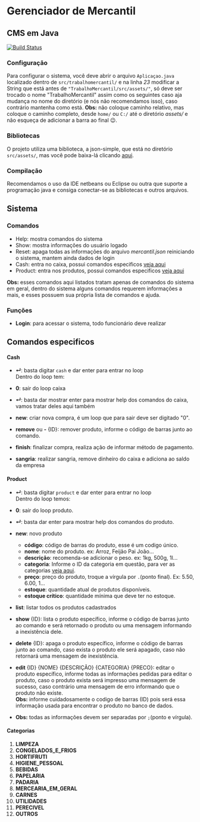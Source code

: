 # Gerenciador de Mercantil

## CMS em Java

[![Build Status](https://img.shields.io/badge/Java-ED8B00?style=for-the-badge&logo=java&logoColor=white)](https://github.com/IsraelSnar/gerenciador-mercantil)

### Configuração
Para configurar o sistema, você deve abrir o arquivo ```Aplicaçao.java``` localizado dentro de `src/trabalhomercantil/` e na linha _23_ modificar a String que está antes de ```"TrabalhoMercantil/src/assets/"```, só deve ser trocado o nome "TrabalhoMercantil" assim como os seguintes caso aja mudança no nome do diretório (e nós não recomendamos isso), caso contrário mantenha como está. 
**Obs:** não coloque caminho relativo, mas coloque o caminho completo, desde `home/` ou `C:/` até o diretório _assets/_ e não esqueça de adicionar a barra ao final 😉.

### Bibliotecas
O projeto utiliza uma biblioteca, a json-simple, que está no diretório `src/assets/`, mas você pode baixa-lá clicando [aqui](https://code.google.com/archive/p/json-simple/downloads).

### Compilação
Recomendamos o uso da IDE netbeans ou Eclipse ou outra que suporte a programação java e consiga conectar-se as bibliotecas e outros arquivos.

## Sistema
### Comandos
 * Help: mostra comandos do sistema
 * Show: mostra informações do usuário logado
 * Reset: apaga todas as informações do arquivo *mercantil.json* reiniciando o sistema, mantem ainda dados de login
 * Cash: entra no caixa, possui comandos especificos [veja aqui](#cash)
 * Product: entra nos produtos, possui comandos especificos [veja aqui](#product)
 <!-- * Stock: 
 * Balance: 
 * Sales: -->
 
**Obs:** esses comandos aqui listados tratam apenas de comandos do sistema em geral, dentro do sistema alguns comandos requerem informações a mais, e esses possuem sua própria lista de comandos e ajuda.

### Funções
 * **Login**: para acessar o sistema, todo funcionário deve realizar

## Comandos especificos

#### Cash
 * **↵**: basta digitar `cash` e dar enter para entrar no loop
<br>Dentro do loop tem:

 * **0**: sair do loop caixa
 * **↵**: basta dar mostrar enter para mostrar help dos comandos do caixa, vamos tratar deles aqui também
 * **new**: criar nova compra, é um loop que para sair deve ser digitado "0".
 * **remove** ou **-** {ID}: remover produto, informe o código de barras junto ao comando.
 * **finish**: finalizar compra, realiza ação de informar método de pagamento.
 * **sangria**: realizar sangria, remove dinheiro do caixa e adiciona ao saldo da empresa

#### Product
 * **↵**: basta digitar `product` e dar enter para entrar no loop
<br>Dentro do loop temos:

 * **0**: sair do loop produto.
 * **↵**: basta dar enter para mostrar help dos comandos do produto.
 * **new**: novo produto
     * **código**: código de barras do produto, esse é um codigo único.
     * **nome**: nome do produto. ex: Arroz, Feijão Pai João...
     * **descrição**: recomenda-se adicionar o peso. ex: 1kg, 500g, 1l...
     * **categoria**: Informe o ID da categoria em questão, para ver as categorias [veja aqui](#categorias).
     * **preço**: preço do produto, troque a vírgula por `.`(ponto final). Ex: 5.50, 6.00, 1...
     * **estoque**: quantidade atual de produtos disponíveis.
     * **estoque crítico**: quantidade mínima que deve ter no estoque.
 * **list**: listar todos os produtos cadastrados
 * **show** {ID}: lista o produto específico, informe o código de barras junto ao comando e será retornado o produto ou uma mensagem informando a inexistência dele.
 * **delete** {ID}: apaga o produto específico, informe o código de barras junto ao comando, caso exista o produto ele será apagado, caso não retornará uma mensagem de inexistência.
 * **edit** {ID} {NOME} {DESCRIÇÃO} {CATEGORIA} {PRECO}: editar o produto específico, informe todas as informações pedidas para editar o produto, caso o produto exista será impresso uma mensagem de sucesso, caso contrário uma mensagem de erro informando que o produto não existe. <br> **Obs:** informe cuidadosamente o codigo de barras (ID) pois será essa informação usada para encontrar o produto no banco de dados.
 * **Obs:** todas as informações devem ser separadas por `;`(ponto e vírgula).


#### Categorias
 01. **LIMPEZA**
 02. **CONGELADOS_E_FRIOS**
 03. **HORTIFRUTI**
 04. **HIGIENE_PESSOAL**
 05. **BEBIDAS**
 06. **PAPELARIA**
 07. **PADARIA**
 08. **MERCEARIA_EM_GERAL**
 09. **CARNES**
 10. **UTILIDADES**
 11. **PERECIVEL**
 12. **OUTROS**